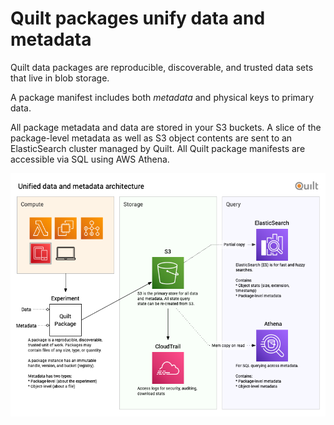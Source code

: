 # Quilt packages unify data and metadata

Quilt data packages are reproducible, discoverable, and trusted data sets that
live in blob storage.

A package manifest includes both *metadata* and physical keys to primary data.

All package metadata and data are stored in your S3 buckets. A slice of the 
package-level metadata as well as S3 object contents are sent to an ElasticSearch
cluster managed by Quilt. All Quilt package manifests are accessible via SQL
using AWS Athena.

![](imgs/unified-data-metadata.png)